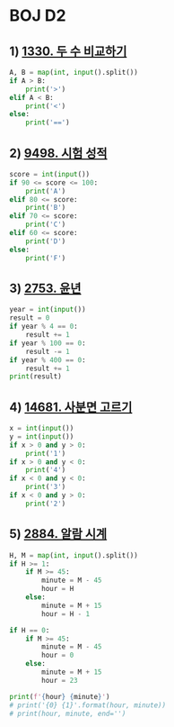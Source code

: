 # BOJ D2



## 1) [1330. 두 수 비교하기](https://www.acmicpc.net/problem/1330)

```python
A, B = map(int, input().split())
if A > B:
    print('>')
elif A < B:
    print('<')
else:
    print('==')
```



## 2) [9498. 시험 성적](https://www.acmicpc.net/problem/9498)

```python
score = int(input())
if 90 <= score <= 100:
    print('A')
elif 80 <= score:
    print('B')
elif 70 <= score:
    print('C')
elif 60 <= score:
    print('D')
else:
    print('F')
```



## 3) [2753. 윤년](https://www.acmicpc.net/problem/2753)

```python
year = int(input())
result = 0
if year % 4 == 0:
    result += 1
if year % 100 == 0:
    result -= 1
if year % 400 == 0:
    result += 1
print(result)
```



## 4) [14681. 사분면 고르기](https://www.acmicpc.net/problem/14681)

```python
x = int(input())
y = int(input())
if x > 0 and y > 0:
    print('1')
if x > 0 and y < 0:
    print('4')
if x < 0 and y < 0:
    print('3')
if x < 0 and y > 0:
    print('2')
```



## 5) [2884. 알람 시계](https://www.acmicpc.net/problem/2884)

```python
H, M = map(int, input().split())
if H >= 1:
    if M >= 45:
        minute = M - 45
        hour = H
    else:
        minute = M + 15
        hour = H - 1

if H == 0:
    if M >= 45:
        minute = M - 45
        hour = 0
    else:
        minute = M + 15
        hour = 23

print(f'{hour} {minute}')
# print('{0} {1}'.format(hour, minute))
# print(hour, minute, end='')
```

